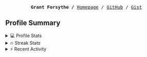 <p><pre align="center"><strong>Grant Forsythe /</strong> <a href="https://www.grantwforsythe.com/">Homepage</a> / <a href="https://github.com/grantwforsythe">GitHub</a> / <a href="https://gist.github.com/grantwforsythe">Gist</a></pre></p>
 
<h2 align="left">Profile Summary</h2>
<details>
    <summary>💻 Profile Stats</summary>
    <div align="center">
        <img alt="GitHub stats" src="https://github-readme-stats.vercel.app/api?username=grantwforsythe&count_private=true&show_icons=true&hide=stars&border_radius=7&include_all_commits=true&hide_rank=true&custom_title=Grant%27s%20GitHub%20Stats">
        <img alt="Top languages" src="https://github-readme-stats.vercel.app/api/top-langs/?username=grantwforsythe&hide=jupyter+notebook,vim+script&layout=compact&langs_count=6">
    </div>
    <p style="font-size: 11px;" align="center">
        <strong>Note:</strong> Top languages is only a metric of the languages my public code consists of and doesn't reflect experience or skill level.
    </p>
</details>

<details>
    <summary>🔥 Streak Stats</summary>
        <div align="center">
            <img alt="Streak stats" src="https://github-readme-streak-stats.herokuapp.com/?user=grantwforsythe">
        </div>
</details>

 <details>
    <summary>⚡ Recent Activity</summary>
    
  <!--START_SECTION:activity-->
1. 🗣 Commented on [#1165](https://github.com/swimlane/ngx-datatable/issues/1165#issuecomment-2537682312) in [swimlane/ngx-datatable](https://github.com/swimlane/ngx-datatable)
2. 💪 Opened PR [#3546](https://github.com/toolkit-for-ynab/toolkit-for-ynab/pull/3546) in [toolkit-for-ynab/toolkit-for-ynab](https://github.com/toolkit-for-ynab/toolkit-for-ynab)
3. 🗣 Commented on [#3538](https://github.com/toolkit-for-ynab/toolkit-for-ynab/issues/3538#issuecomment-2504706270) in [toolkit-for-ynab/toolkit-for-ynab](https://github.com/toolkit-for-ynab/toolkit-for-ynab)
4. ❗ Opened issue [#26](https://github.com/grantwforsythe/custom-reports-for-ynab/issues/26) in [grantwforsythe/custom-reports-for-ynab](https://github.com/grantwforsythe/custom-reports-for-ynab)
5. ❗ Opened issue [#25](https://github.com/grantwforsythe/custom-reports-for-ynab/issues/25) in [grantwforsythe/custom-reports-for-ynab](https://github.com/grantwforsythe/custom-reports-for-ynab)
  <!--END_SECTION:activity-->
    
 </details>
